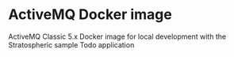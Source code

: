 # ActiveMQ Docker image
ActiveMQ Classic 5.x Docker image for local development with the Stratospheric sample Todo application
